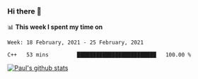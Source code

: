 ### Hi there 👋

📊 **This week I spent my time on**
<!--START_SECTION:waka-->
```text
Week: 18 February, 2021 - 25 February, 2021

C++   53 mins         █████████████████████████   100.00 % 
```
<!--END_SECTION:waka-->


[![Paul's github stats](https://github-readme-stats.vercel.app/api?username=mickeyouyou&theme=dracula&show_icons=true)](https://github.com/anuraghazra/github-readme-stats)
